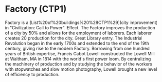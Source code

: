 # Factory (CTP1)

Factory is a [List%20of%20buildings%20%28CTP1%29](city improvement) in "Civilization: Call to Power".
Effect.
The Factory improves the production of a city by 50% and allows for the employment of laborers. Each laborer creates 20 production for the city.
Great Library entry.
The Industrial Revolution began in the early 1700s and extended to the end of the 19th century, giving rise to the modern Factory. Borrowing from one hundred years of British expertise, Francis Cabot Lowell constructed the Lowell Mill at Waltham, MA in 1814 with the world's first power loom. By centralizing the machinery of production and by studying the behavior of the workers with stopwatches and slow motion photography, Lowell brought a new level of efficiency to production.